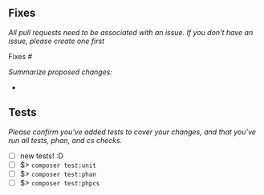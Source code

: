 ## Fixes

_All pull requests need to be associated with an issue. If you don't have an issue, please create one first_

Fixes #

_Summarize proposed changes:_

-

## Tests

_Please confirm you've added tests to cover your changes, and that you've run all tests, phan, and cs checks._

- [ ] new tests!  :D
- [ ] $> `composer test:unit`
- [ ] $> `composer test:phan`
- [ ] $> `composer test:phpcs`

